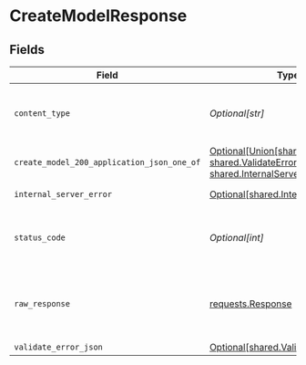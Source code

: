 # CreateModelResponse


## Fields

| Field                                                                                                                                               | Type                                                                                                                                                | Required                                                                                                                                            | Description                                                                                                                                         |
| --------------------------------------------------------------------------------------------------------------------------------------------------- | --------------------------------------------------------------------------------------------------------------------------------------------------- | --------------------------------------------------------------------------------------------------------------------------------------------------- | --------------------------------------------------------------------------------------------------------------------------------------------------- |
| `content_type`                                                                                                                                      | *Optional[str]*                                                                                                                                     | :heavy_check_mark:                                                                                                                                  | HTTP response content type for this operation                                                                                                       |
| `create_model_200_application_json_one_of`                                                                                                          | [Optional[Union[shared.Model, shared.ValidateErrorJSON, shared.InternalServerError]]](undefined/models/operations/createmodel200applicationjson.md) | :heavy_minus_sign:                                                                                                                                  | Ok                                                                                                                                                  |
| `internal_server_error`                                                                                                                             | [Optional[shared.InternalServerError]](undefined/models/shared/internalservererror.md)                                                              | :heavy_minus_sign:                                                                                                                                  | Something went wrong                                                                                                                                |
| `status_code`                                                                                                                                       | *Optional[int]*                                                                                                                                     | :heavy_check_mark:                                                                                                                                  | HTTP response status code for this operation                                                                                                        |
| `raw_response`                                                                                                                                      | [requests.Response](https://requests.readthedocs.io/en/latest/api/#requests.Response)                                                               | :heavy_minus_sign:                                                                                                                                  | Raw HTTP response; suitable for custom response parsing                                                                                             |
| `validate_error_json`                                                                                                                               | [Optional[shared.ValidateErrorJSON]](undefined/models/shared/validateerrorjson.md)                                                                  | :heavy_minus_sign:                                                                                                                                  | Conflict                                                                                                                                            |